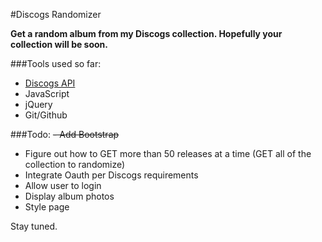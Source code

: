 #Discogs Randomizer

**Get a random album from my Discogs collection. Hopefully your collection will be soon.**

###Tools used so far:
- [Discogs API](https://www.discogs.com/developers/)
- JavaScript
- jQuery
- Git/Github

###Todo:
~~- Add Bootstrap~~
- Figure out how to GET more than 50 releases at a time (GET all of the collection to randomize)
- Integrate Oauth per Discogs requirements
- Allow user to login
- Display album photos
- Style page

Stay tuned.
